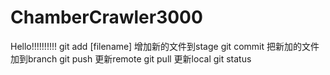 # ChamberCrawler3000
Hello!!!!!!!!!!
git add [filename] 增加新的文件到stage
git commit 把新加的文件加到branch
git push 更新remote
git pull 更新local
git status


